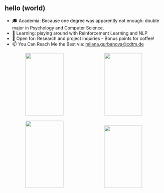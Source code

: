 ## hello (world)

- 🎓 Academia: Because one degree was apparently not enough: double major in Psychology and Computer Science.
- 🔭 Learning: playing around with Reinforcement Learning and NLP
- 🤝 Open for: Research and project inquiries – Bonus points for coffee!
- 📫 You Can Reach Me the Best via: milana.gurbanova@cdtm.de

<p align="center">
  <img width="49%" height="200px" src="https://github-readme-stats.vercel.app/api?username=milanagm&show_icons=true&theme=tokyonight" />
  <img width="49%" height="200px" src="https://github-readme-streak-stats.herokuapp.com/?user=milanagm&theme=tokyonight&theme=tokyonight" />
</p>


<p align="center">
  <img width="49%" height="215px" src="https://github-readme-stats.vercel.app/api?username=milanagm&show_icons=true&theme=tokyonight&hide_title=true" />
  <img width="49%" height="200px" src="https://github-readme-streak-stats.herokuapp.com/?user=milanagm&theme=tokyonight&theme=tokyonight" />
</p>

